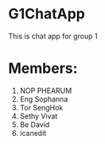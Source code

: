 # G1ChatApp
This is chat app for group 1
# Members:
1. NOP PHEARUM
2. Eng Sophanna
3. Tor SengHok
4. Sethy Vivat
5. Be David
6. icanedit
